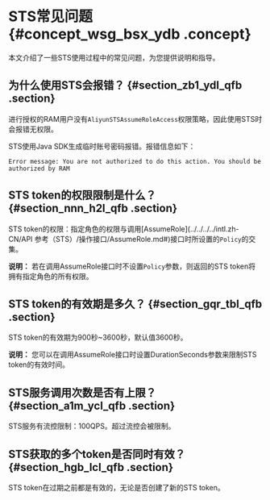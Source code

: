 # STS常见问题 {#concept_wsg_bsx_ydb .concept}

本文介绍了一些STS使用过程中的常见问题，为您提供说明和指导。

## 为什么使用STS会报错？ {#section_zb1_ydl_qfb .section}

进行授权的RAM用户没有`AliyunSTSAssumeRoleAccess`权限策略，因此使用STS时会报错无权限。

STS使用Java SDK生成临时账号密码报错。报错信息如下：

``` {#screen_yxl_pfc_hh0 .screen}
Error message: You are not authorized to do this action. You should be authorized by RAM
```

## STS token的权限限制是什么？ {#section_nnn_h2l_qfb .section}

STS token的权限：指定角色的权限与调用[AssumeRole](../../../../intl.zh-CN/API 参考（STS）/操作接口/AssumeRole.md#)接口时所设置的`Policy`的交集。

**说明：** 若在调用AssumeRole接口时不设置`Policy`参数，则返回的STS token将拥有指定角色的所有权限。

## STS token的有效期是多久？ {#section_gqr_tbl_qfb .section}

STS token的有效期为900秒~3600秒，默认值3600秒。

**说明：** 您可以在调用AssumeRole接口时设置DurationSeconds参数来限制STS token的有效时间。

## STS服务调用次数是否有上限？ {#section_a1m_ycl_qfb .section}

STS服务有流控限制：100QPS。超过流控会被限制。

## STS获取的多个token是否同时有效？ {#section_hgb_lcl_qfb .section}

STS token在过期之前都是有效的，无论是否创建了新的STS token。

